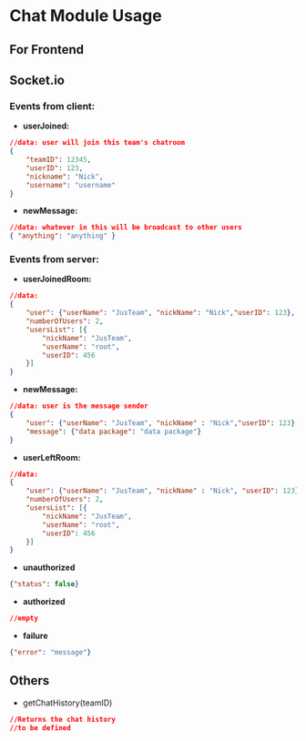 # Chat Module Usage

## For Frontend

## Socket.io

### Events from client:

* **userJoined:**

```json
//data: user will join this team's chatroom
{ 
    "teamID": 12345,
    "userID": 123,
    "nickname": "Nick",
    "username": "username"
}
```

* **newMessage:**
```json
//data: whatever in this will be broadcast to other users
{ "anything": "anything" }
```
### Events from server:

* **userJoinedRoom:**
```json
//data:
{
    "user": {"userName": "JusTeam", "nickName": "Nick","userID": 123},
    "numberOfUsers": 2,
    "usersList": [{
        "nickName": "JusTeam",
        "userName": "root",
        "userID": 456
    }]
}
```
* **newMessage:**
```json
//data: user is the message sender
{
    "user": {"userName": "JusTeam", "nickName" : "Nick","userID": 123},
    "message": {"data package": "data package"}
}
```
* **userLeftRoom:**
```json
//data:
{
    "user": {"userName": "JusTeam", "nickName" : "Nick", "userID": 123},
    "numberOfUsers": 2,
    "usersList": [{
        "nickName": "JusTeam",
        "userName": "root",
        "userID": 456
    }]
}
```

* **unauthorized**

```json
{"status": false}
```

* **authorized**

```json
//empty
```

* **failure**

```json
{"error": "message"}
```

## Others

* getChatHistory(teamID)
```json
//Returns the chat history
//to be defined
```
